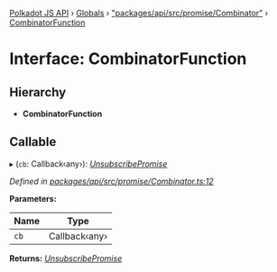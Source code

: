 [Polkadot JS API](../README.md) › [Globals](../globals.md) › ["packages/api/src/promise/Combinator"](../modules/_packages_api_src_promise_combinator_.md) › [CombinatorFunction](_packages_api_src_promise_combinator_.combinatorfunction.md)

# Interface: CombinatorFunction

## Hierarchy

* **CombinatorFunction**

## Callable

▸ (`cb`: Callback‹any›): *[UnsubscribePromise](../modules/_packages_api_src_types_base_.md#unsubscribepromise)*

*Defined in [packages/api/src/promise/Combinator.ts:12](https://github.com/polkadot-js/api/blob/1922676bd7/packages/api/src/promise/Combinator.ts#L12)*

**Parameters:**

Name | Type |
------ | ------ |
`cb` | Callback‹any› |

**Returns:** *[UnsubscribePromise](../modules/_packages_api_src_types_base_.md#unsubscribepromise)*
